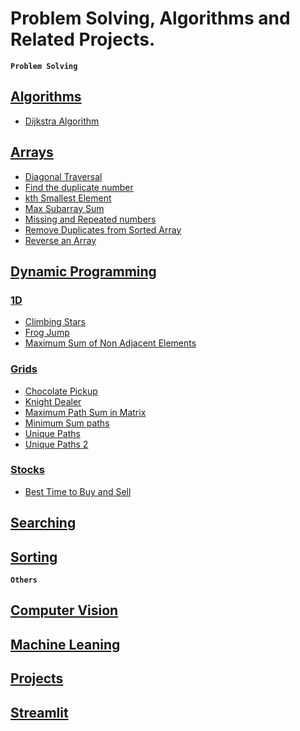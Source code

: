 # Problem Solving, Algorithms and Related Projects. 

<b>`Problem Solving`</b>

## [Algorithms](./Algorithms/)
- [Dijkstra Algorithm](./Algorithms/Dijkstra.cpp)
## [Arrays](./Arrays/)
- [Diagonal Traversal](./Arrays/diagonal_traverse.cpp)
- [Find the duplicate number](./Arrays/find_the_duplicate_number.cpp)
- [kth Smallest Element](./Arrays/kth_smallest_element.cpp)
- [Max Subarray Sum](./Arrays/max_subarray_sum.cpp)
- [Missing and Repeated numbers](./Arrays/missing_and_repeated_numbers.cpp)
- [Remove Duplicates from Sorted Array](./Arrays/remove_duplicates_from_sorted_order.cpp)
- [Reverse an Array](./Arrays/reverse_an_array.cpp)
## [Dynamic Programming](./Dynamic%20Programming/)
### [1D](./Dynamic%20Programming/1D/)
- [Climbing Stars](./Dynamic%20Programming/1D/climbing_stars.cpp)
- [Frog Jump](./Dynamic%20Programming/1D/frog_jump.cpp)
- [Maximum Sum of Non Adjacent Elements](./Dynamic%20Programming/1D/max_sum_of_non_adjacent_elements.cpp)
### [Grids](./Dynamic%20Programming/Grids/)
- [Chocolate Pickup](./Dynamic%20Programming/Grids/chocolate_pickup.cpp)
- [Knight Dealer](./Dynamic%20Programming/Grids/knight_dialer.cpp)
- [Maximum Path Sum in Matrix](./Dynamic%20Programming/Grids/maximum_path_sum_in_matrix.cpp)
- [Minimum Sum paths](./Dynamic%20Programming/Grids/minimum_sum_paths.cpp)
- [Unique Paths](./Dynamic%20Programming/Grids/unique_paths.cpp)
- [Unique Paths 2](./Dynamic%20Programming/Grids/unique_paths_2.cpp)

### [Stocks](./Dynamic%20Programming/Stocks/)
- [Best Time to Buy and Sell](./Dynamic%20Programming/Stocks/best_time_to_buy_and_sell.cpp)
## [Searching](./Searching/)

## [Sorting](./Sorting/)

<b>`Others`</b>

## [Computer Vision](./Computer%20Vision/)
## [Machine Leaning](./Machine%20Learning/)
## [Projects](./Projects/)
## [Streamlit](./Streamlit/)